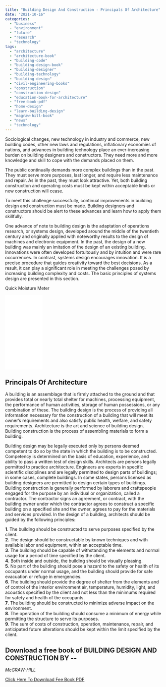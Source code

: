 ```yaml
---
title: "Building Design And Construction - Principals Of Architecture"
date: "2021-10-16"
categories: 
  - "business"
  - "environment"
  - "future"
  - "research"
  - "technology"
tags: 
  - "architecture"
  - "architecture-book"
  - "building-code"
  - "building-design-book"
  - "building-designer"
  - "building-technology"
  - "building-design"
  - "civil-engineering-books"
  - "construction"
  - "construction-design"
  - "education-book-for-architecture"
  - "free-book-pdf"
  - "home-design"
  - "learn-building-design"
  - "magraw-hill-book"
  - "news"
  - "technology"
---
```


Sociological changes, new technology in industry and commerce, new building codes, other new laws and regulations, inflationary economies of nations, and advances in building technology place an ever-increasing burden on building designers and constructors. They need more and more knowledge and skill to cope with the demands placed on them.

The public continually demands more complex buildings than in the past. They must serve more purposes, last longer, and require less maintenance and repair. As in the past, they must look attractive. Yet, both building construction and operating costs must be kept within acceptable limits or new construction will cease.

To meet this challenge successfully, continual improvements in building design and construction must be made. Building designers and constructors should be alert to these advances and learn how to apply them skillfully.

One advance of note to building design is the adaptation of operations research, or systems design, developed around the middle of the twentieth century and originally applied with noteworthy results to the design of machines and electronic equipment. In the past, the design of a new building was mainly an imitation of the design of an existing building. Innovations were often developed fortuitously and by intuition and were rare occurrences. In contrast, systems design encourages innovation. It is a precise procedure that guides creativity toward the best decisions. As a result, it can play a significant role in meeting the challenges posed by increasing building complexity and costs. The basic principles of systems design are presented in this section.

Quick Moisture Meter

<iframe style="width:120px;height:240px;" marginwidth="0" marginheight="0" scrolling="no" frameborder="0" src="//ws-na.amazon-adsystem.com/widgets/q?ServiceVersion=20070822&amp;OneJS=1&amp;Operation=GetAdHtml&amp;MarketPlace=US&amp;source=ss&amp;ref=as_ss_li_til&amp;ad_type=product_link&amp;tracking_id=cableboy0a-20&amp;language=en_US&amp;marketplace=amazon&amp;region=US&amp;placement=B078WFL8S2&amp;asins=B078WFL8S2&amp;linkId=9292173f3f3ef6dea11c8bc4bce96f90&amp;show_border=true&amp;link_opens_in_new_window=true"></iframe>

## Principals Of Architecture

A building is an assemblage that is firmly attached to the ground and that provides total or nearly total shelter for machines, processing equipment, the performance of human activities, storage of human possessions, or any combination of these. The building design is the process of providing all information necessary for the construction of a building that will meet its owner’s requirements and also satisfy public health, welfare, and safety requirements. Architecture is the art and science of building design. Building construction is the process of assembling materials to form a building.

Building design may be legally executed only by persons deemed competent to do so by the state in which the building is to be constructed. Competency is determined on the basis of education, experience, and ability to pass a written test of design skills. Architects are persons legally permitted to practice architecture. Engineers are experts in specific scientific disciplines and are legally permitted to design parts of buildings; in some cases, complete buildings. In some states, persons licensed as building designers are permitted to design certain types of buildings. Building construction is generally performed by laborers and craftspeople engaged for the purpose by an individual or organization, called a contractor. The contractor signs an agreement, or contract, with the building owner under which the contractor agrees to construct a specific building on a specified site and the owner, agrees to pay for the materials and services provided. In the design of a building, architects should be guided by the following principles:

**1**. The building should be constructed to serve purposes specified by the client.  
**2.** The design should be constructable by known techniques and with available labor and equipment, within an acceptable time.  
**3**. The building should be capable of withstanding the elements and normal usage for a period of time specified by the client.  
**4**. Both inside and outside, the building should be visually pleasing.  
**5**. No part of the building should pose a hazard to the safety or health of its occupants under normal usage, and the building should provide for safe evacuation or refuge in emergencies.  
**6**. The building should provide the degree of shelter from the elements and of control of the interior environment air, temperature, humidity, light, and acoustics specified by the client and not less than the minimums required for safety and health of the occupants.  
**7**. The building should be constructed to minimize adverse impact on the environment.  
**8**. The operation of the building should consume a minimum of energy while permitting the structure to serve its purposes.  
**9**. The sum of costs of construction, operation, maintenance, repair, and anticipated future alterations should be kept within the limit specified by the client.

## Download a free book of BUILDING DESIGN AND CONSTRUCTION BY -- 
_McGRAW-HILL_

[Click Here To Download Fee Book PDF](https://drive.google.com/file/d/0B3kRjoDG8NPuYnJTR0FySl9idFE/view?usp=sharing&resourcekey=0-4yBizSYFRvd1bcbpk-GH_w)
